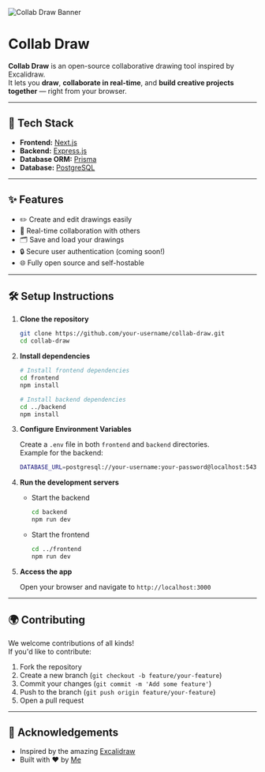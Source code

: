
![Collab Draw Banner](https://fuchsia-legal-roundworm-794.mypinata.cloud/ipfs/bafybeicc2375kytalzb32octq454qdl2cbop7r2cchrmn6r27euupel4zq)

# Collab Draw


**Collab Draw** is an open-source collaborative drawing tool inspired by Excalidraw.  
It lets you **draw**, **collaborate in real-time**, and **build creative projects together** — right from your browser.

---

## 🚀 Tech Stack

- **Frontend:** [Next.js](https://nextjs.org/)
- **Backend:** [Express.js](https://expressjs.com/)
- **Database ORM:** [Prisma](https://www.prisma.io/)
- **Database:** [PostgreSQL](https://www.postgresql.org/)

---

## ✨ Features

- ✏️ Create and edit drawings easily
- 🤝 Real-time collaboration with others
- 🗂️ Save and load your drawings
- 🔒 Secure user authentication (coming soon!)
- 🌐 Fully open source and self-hostable

---

## 🛠️ Setup Instructions

1. **Clone the repository**
   ```bash
   git clone https://github.com/your-username/collab-draw.git
   cd collab-draw
   ```

2. **Install dependencies**
   ```bash
   # Install frontend dependencies
   cd frontend
   npm install

   # Install backend dependencies
   cd ../backend
   npm install
   ```

3. **Configure Environment Variables**
   
   Create a `.env` file in both `frontend` and `backend` directories.  
   Example for the backend:

   ```bash
   DATABASE_URL=postgresql://your-username:your-password@localhost:5432/your-database
   ```

4. **Run the development servers**

   - Start the backend
     ```bash
     cd backend
     npm run dev
     ```

   - Start the frontend
     ```bash
     cd ../frontend
     npm run dev
     ```

5. **Access the app**

   Open your browser and navigate to `http://localhost:3000`

---


## 🌍 Contributing

We welcome contributions of all kinds!  
If you'd like to contribute:

1. Fork the repository
2. Create a new branch (`git checkout -b feature/your-feature`)
3. Commit your changes (`git commit -m 'Add some feature'`)
4. Push to the branch (`git push origin feature/your-feature`)
5. Open a pull request

---


## 🙌 Acknowledgements

- Inspired by the amazing [Excalidraw](https://excalidraw.com/)
- Built with ❤️ by [Me](https://x.com/Saksham37718116)

